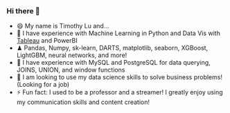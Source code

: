 ### Hi there 👋

- 😄 My name is Timothy Lu and...
- 🌱 I have experience with Machine Learning in Python and Data Vis with [Tableau](https://public.tableau.com/app/profile/timothy.lu3564) and PowerBI
- ♟ Pandas, Numpy, sk-learn, DARTS, matplotlib, seaborn, XGBoost, LightGBM, neural networks, and more!
- 📢 I have experience with MySQL and PostgreSQL for data querying, JOINS, UNION, and window functions
- 🔭 I am looking to use my data science skills to solve business problems! (Looking for a job)
- ⚡ Fun fact: I used to be a professor and a streamer! I greatly enjoy using my communication skills and content creation! 




<!--
[![Leetcode Stats](https://leetcard.jacoblin.cool/lutimoth?animation=False)](https://leetcode.com/lutimoth)

**naturesbless/naturesbless** is a ✨ _special_ ✨ repository because its `README.md` (this file) appears on your GitHub profile.

Here are some ideas to get you started:


- 👯 I’m looking to collaborate on ...
- 🤔 I’m looking for help with ...
- 💬 Ask me about ...
- 📫 How to reach me: ...


-->
